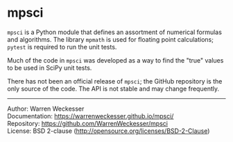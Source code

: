mpsci
=====

``mpsci`` is a Python module that defines an assortment of numerical
formulas and algorithms.  The library `mpmath` is used for floating point
calculations; `pytest` is required to run the unit tests.

Much of the code in ``mpsci`` was developed as a way to find the
"true" values to be used in SciPy unit tests.

There has not been an official release of ``mpsci``; the GitHub repository
is the only source of the code.  The API is not stable and may change
frequently.

-----

Author:        Warren Weckesser  
Documentation: https://warrenweckesser.github.io/mpsci/  
Repository:    https://github.com/WarrenWeckesser/mpsci  
License:       BSD 2-clause (http://opensource.org/licenses/BSD-2-Clause)  
